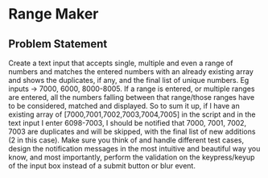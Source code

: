 # Range Maker

## Problem Statement

Create a text input that accepts single, multiple and even a range of numbers and matches the entered
numbers with an already existing array and shows the duplicates, if any, and the final list of unique
numbers.
Eg inputs -> 7000, 6000, 8000-8005.
If a range is entered, or multiple ranges are entered, all the numbers falling between that range/those
ranges have to be considered, matched and displayed.
So to sum it up, if I have an existing array of [7000,7001,7002,7003,7004,7005] in the script and in the text
input I enter 6098-7003, I should be notified that 7000, 7001, 7002, 7003 are duplicates and will be
skipped, with the final list of new additions (2 in this case).
Make sure you think of and handle different test cases, design the notification messages in the most
intuitive and beautiful way you know, and most importantly, perform the validation on the
keypress/keyup of the input box instead of a submit button or blur event.